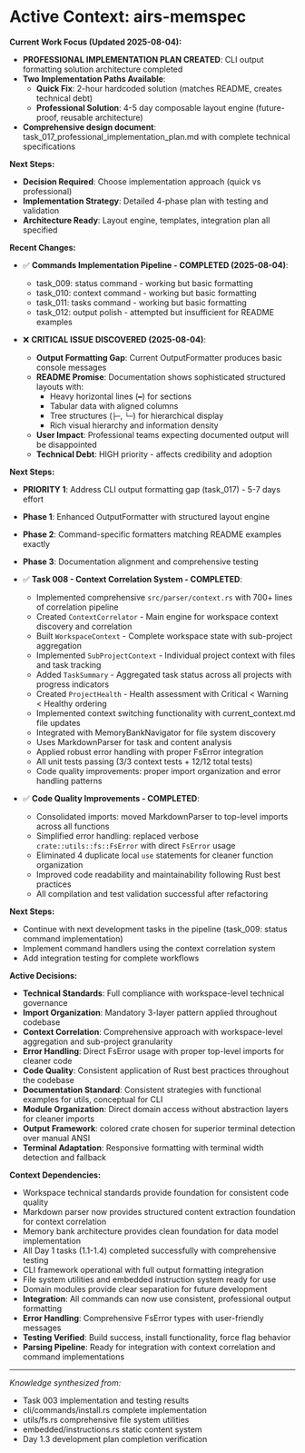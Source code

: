# Active Context: airs-memspec

**Current Work Focus (Updated 2025-08-04):**
- **PROFESSIONAL IMPLEMENTATION PLAN CREATED**: CLI output formatting solution architecture completed
- **Two Implementation Paths Available**:
  - **Quick Fix**: 2-hour hardcoded solution (matches README, creates technical debt)
  - **Professional Solution**: 4-5 day composable layout engine (future-proof, reusable architecture)
- **Comprehensive design document**: task_017_professional_implementation_plan.md with complete technical specifications

**Next Steps:**
- **Decision Required**: Choose implementation approach (quick vs professional)
- **Implementation Strategy**: Detailed 4-phase plan with testing and validation
- **Architecture Ready**: Layout engine, templates, integration plan all specified

**Recent Changes:**
- ✅ **Commands Implementation Pipeline - COMPLETED (2025-08-04)**:
  - task_009: status command - working but basic formatting
  - task_010: context command - working but basic formatting  
  - task_011: tasks command - working but basic formatting
  - task_012: output polish - attempted but insufficient for README examples

- ❌ **CRITICAL ISSUE DISCOVERED (2025-08-04)**: 
  - **Output Formatting Gap**: Current OutputFormatter produces basic console messages
  - **README Promise**: Documentation shows sophisticated structured layouts with:
    - Heavy horizontal lines (`━`) for sections
    - Tabular data with aligned columns
    - Tree structures (`├─`, `└─`) for hierarchical display
    - Rich visual hierarchy and information density
  - **User Impact**: Professional teams expecting documented output will be disappointed
  - **Technical Debt**: HIGH priority - affects credibility and adoption

**Next Steps:**
- **PRIORITY 1**: Address CLI output formatting gap (task_017) - 5-7 days effort
- **Phase 1**: Enhanced OutputFormatter with structured layout engine
- **Phase 2**: Command-specific formatters matching README examples exactly  
- **Phase 3**: Documentation alignment and comprehensive testing

- ✅ **Task 008 - Context Correlation System - COMPLETED**:
  - Implemented comprehensive `src/parser/context.rs` with 700+ lines of correlation pipeline
  - Created `ContextCorrelator` - Main engine for workspace context discovery and correlation
  - Built `WorkspaceContext` - Complete workspace state with sub-project aggregation
  - Implemented `SubProjectContext` - Individual project context with files and task tracking
  - Added `TaskSummary` - Aggregated task status across all projects with progress indicators
  - Created `ProjectHealth` - Health assessment with Critical < Warning < Healthy ordering
  - Implemented context switching functionality with current_context.md file updates
  - Integrated with MemoryBankNavigator for file system discovery
  - Uses MarkdownParser for task and content analysis
  - Applied robust error handling with proper FsError integration
  - All unit tests passing (3/3 context tests + 12/12 total tests)
  - Code quality improvements: proper import organization and error handling patterns

- ✅ **Code Quality Improvements - COMPLETED**:
  - Consolidated imports: moved MarkdownParser to top-level imports across all functions
  - Simplified error handling: replaced verbose `crate::utils::fs::FsError` with direct `FsError` usage
  - Eliminated 4 duplicate local `use` statements for cleaner function organization
  - Improved code readability and maintainability following Rust best practices
  - All compilation and test validation successful after refactoring

**Next Steps:**
- Continue with next development tasks in the pipeline (task_009: status command implementation)
- Implement command handlers using the context correlation system
- Add integration testing for complete workflows

**Active Decisions:**
- **Technical Standards**: Full compliance with workspace-level technical governance
- **Import Organization**: Mandatory 3-layer pattern applied throughout codebase
- **Context Correlation**: Comprehensive approach with workspace-level aggregation and sub-project granularity
- **Error Handling**: Direct FsError usage with proper top-level imports for cleaner code
- **Code Quality**: Consistent application of Rust best practices throughout the codebase
- **Documentation Standard**: Consistent strategies with functional examples for utils, conceptual for CLI
- **Module Organization**: Direct domain access without abstraction layers for cleaner imports
- **Output Framework**: colored crate chosen for superior terminal detection over manual ANSI
- **Terminal Adaptation**: Responsive formatting with terminal width detection and fallback

**Context Dependencies:**
- Workspace technical standards provide foundation for consistent code quality
- Markdown parser now provides structured content extraction foundation for context correlation
- Memory bank architecture provides clean foundation for data model implementation
- All Day 1 tasks (1.1-1.4) completed successfully with comprehensive testing
- CLI framework operational with full output formatting integration
- File system utilities and embedded instruction system ready for use
- Domain modules provide clear separation for future development
- **Integration**: All commands can now use consistent, professional output formatting
- **Error Handling**: Comprehensive FsError types with user-friendly messages
- **Testing Verified**: Build success, install functionality, force flag behavior
- **Parsing Pipeline**: Ready for integration with context correlation and command implementations

---

*Knowledge synthesized from:*
- Task 003 implementation and testing results
- cli/commands/install.rs complete implementation
- utils/fs.rs comprehensive file system utilities
- embedded/instructions.rs static content system
- Day 1.3 development plan completion verification
